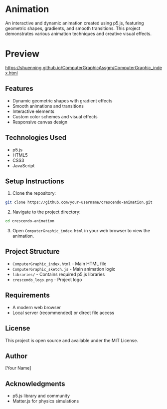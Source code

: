 # Animation

An interactive and dynamic animation created using p5.js, featuring geometric shapes, gradients, and smooth transitions. This project demonstrates various animation techniques and creative visual effects.

# Preview

https://shuenning.github.io/ComputerGraphicAssgm/ComputerGraphic_index.html

## Features

- Dynamic geometric shapes with gradient effects
- Smooth animations and transitions
- Interactive elements
- Custom color schemes and visual effects
- Responsive canvas design

## Technologies Used

- p5.js
- HTML5
- CSS3
- JavaScript

## Setup Instructions

1. Clone the repository:
```bash
git clone https://github.com/your-username/crescendo-animation.git
```

2. Navigate to the project directory:
```bash
cd crescendo-animation
```

3. Open `ComputerGraphic_index.html` in your web browser to view the animation.

## Project Structure

- `ComputerGraphic_index.html` - Main HTML file
- `ComputerGraphic_sketch.js` - Main animation logic
- `libraries/` - Contains required p5.js libraries
- `crescendo_logo.png` - Project logo

## Requirements

- A modern web browser
- Local server (recommended) or direct file access

## License

This project is open source and available under the MIT License.

## Author

[Your Name]

## Acknowledgments

- p5.js library and community
- Matter.js for physics simulations
